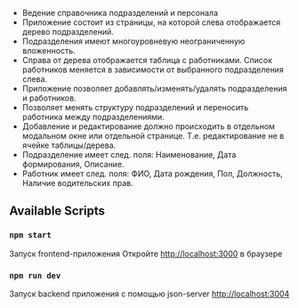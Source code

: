 - Ведение справочника подразделений и персонала
- Приложение состоит из страницы, на которой слева отображается дерево подразделений.
- Подразделения имеют многоуровневую неограниченную вложенность.
- Справа от дерева отображается таблица с работниками. Список работников меняется в зависимости от выбранного подразделения слева.
- Приложение позволяет добавлять/изменять/удалять подразделения и работников.
- Позволяет менять структуру подразделений и переносить работника между подразделениями.
- Добавление и редактирование должно происходить в отдельном модальном окне или отдельной странице. Т.е. редактирование не в ячейке таблицы/дерева.
- Подразделение имеет след. поля: Наименование, Дата формирования, Описание.
- Работник имеет след. поля: ФИО, Дата рождения, Пол, Должность, Наличие водительских прав.

## Available Scripts

### `npm start`

Запуск frontend-приложения
Откройте [http://localhost:3000](http://localhost:3000) в браузере

### `npm run dev`

Запуск backend приложения с помощью json-server
[http://localhost:3004](http://localhost:3004)

